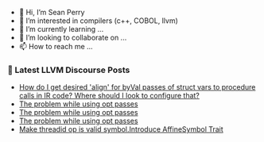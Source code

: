 - 👋 Hi, I’m Sean Perry
- 👀 I’m interested in compilers (c++, COBOL, llvm)
- 🌱 I’m currently learning ...
- 💞️ I’m looking to collaborate on ...
- 📫 How to reach me ...

<!---
s66perry/s66perry is a ✨ special ✨ repository because its `README.md` (this file) appears on your GitHub profile.
You can click the Preview link to take a look at your changes.
--->
### 📕 Latest LLVM Discourse Posts

<!-- DISCOURSE-LLVM:START -->
- [How do I get desired &#39;align&#39; for byVal passes of struct vars to procedure calls in IR code? Where should I look to configure that?](https://discourse.llvm.org/t/how-do-i-get-desired-align-for-byval-passes-of-struct-vars-to-procedure-calls-in-ir-code-where-should-i-look-to-configure-that/83956#post_1)
- [The problem while using opt passes](https://discourse.llvm.org/t/the-problem-while-using-opt-passes/83953#post_3)
- [The problem while using opt passes](https://discourse.llvm.org/t/the-problem-while-using-opt-passes/83953#post_2)
- [The problem while using opt passes](https://discourse.llvm.org/t/the-problem-while-using-opt-passes/83953#post_1)
- [Make threadid op is valid symbol.Introduce AffineSymbol Trait](https://discourse.llvm.org/t/make-threadid-op-is-valid-symbol-introduce-affinesymbol-trait/83702#post_5)
<!-- DISCOURSE-LLVM:END -->
